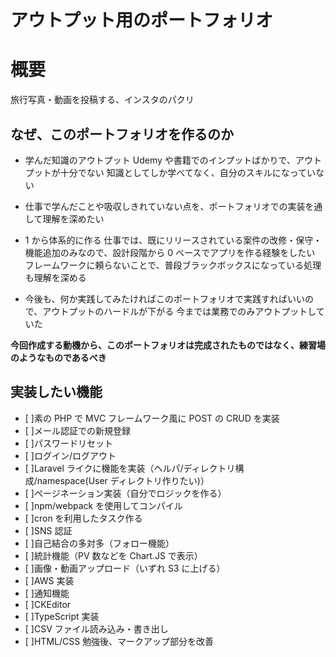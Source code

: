 # アウトプット用のポートフォリオ

# 概要

旅行写真・動画を投稿する、インスタのパクリ

## なぜ、このポートフォリオを作るのか

- 学んだ知識のアウトプット
  Udemy や書籍でのインプットばかりで、アウトプットが十分でない
  知識としてしか学べてなく、自分のスキルになっていない

- 仕事で学んだことや吸収しきれていない点を、ポートフォリオでの実装を通して理解を深めたい

- 1 から体系的に作る
  仕事では、既にリリースされている案件の改修・保守・機能追加のみなので、設計段階から 0 ベースでアプリを作る経験をしたい
  フレームワークに頼らないことで、普段ブラックボックスになっている処理も理解を深める

- 今後も、何か実践してみたければこのポートフォリオで実践すればいいので、アウトプットのハードルが下がる
  今までは業務でのみアウトプットしていた

**今回作成する動機から、このポートフォリオは完成されたものではなく、練習場のようなものであるべき**

## 実装したい機能

- [ ]素の PHP で MVC フレームワーク風に POST の CRUD を実装
- [ ]メール認証での新規登録
- [ ]パスワードリセット
- [ ]ログイン/ログアウト
- [ ]Laravel ライクに機能を実装（ヘルパ/ディレクトリ構成/namespace(User ディレクトリ作りたい)）
- [ ]ページネーション実装（自分でロジックを作る）
- [ ]npm/webpack を使用してコンパイル
- [ ]cron を利用したタスク作る
- [ ]SNS 認証
- [ ]自己結合の多対多（フォロー機能）
- [ ]統計機能（PV 数などを Chart.JS で表示）
- [ ]画像・動画アップロード（いずれ S3 に上げる）
- [ ]AWS 実装
- [ ]通知機能
- [ ]CKEditor
- [ ]TypeScript 実装
- [ ]CSV ファイル読み込み・書き出し
- [ ]HTML/CSS 勉強後、マークアップ部分を改善
